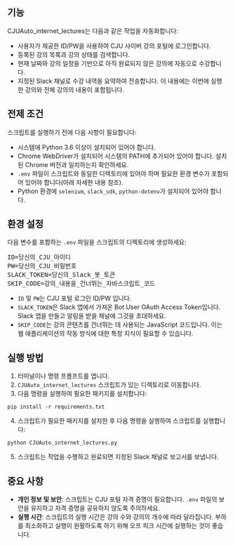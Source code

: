 <h2>기능</h2><p>CJUAuto_internet_lectures는 다음과 같은 작업을 자동화합니다:</p><ul><li>사용자가 제공한 ID/PW을 사용하여 CJU 사이버 강의 포털에 로그인합니다.</li><li>등록된 강의 목록과 강의 상태를 검색합니다.</li><li>현재 날짜와 강의 일정을 기반으로 아직 완료되지 않은 강의에 자동으로 수강합니다.</li><li>지정된 Slack 채널로 수강 내역을 요약하여 전송합니다. 이 내용에는 이번에 실행 한 강의와 전체 강의의 내용이 포함됩니다.</li></ul><h2>전제 조건</h2><p>스크립트를 실행하기 전에 다음 사항이 필요합니다:</p><ul><li>시스템에 Python 3.6 이상이 설치되어 있어야 합니다.</li><li>Chrome WebDriver가 설치되어 시스템의 PATH에 추가되어 있어야 합니다. 설치된 Chrome 버전과 일치하는지 확인하세요.</li><li><code>.env</code> 파일이 스크립트와 동일한 디렉토리에 있어야 하며 필요한 환경 변수가 포함되어 있어야 합니다(아래 자세한 내용 참조).</li><li>Python 환경에 <code>selenium</code>, <code>slack_sdk</code>, <code>python-dotenv</code>가 설치되어 있어야 합니다.</li></ul><h2>환경 설정</h2><p>다음 변수를 포함하는 <code>.env</code> 파일을 스크립트의 디렉토리에 생성하세요:</p><pre>ID=당신의_CJU_아이디
PW=당신의_CJU_비밀번호
SLACK_TOKEN=당신의_Slack_봇_토큰
SKIP_CODE=강의_내용을_건너뛰는_자바스크립트_코드
</code></div></div></pre><ul><li><code>ID</code> 및 <code>PW</code>는 CJU 포털 로그인 ID/PW 입니다.</li><li><code>SLACK_TOKEN</code>은 Slack 앱에서 가져온 Bot User OAuth Access Token입니다. Slack 앱을 만들고 알림을 받을 채널에 그것을 초대하세요.</li><li><code>SKIP_CODE</code>는 강의 콘텐츠를 건너뛰는 데 사용되는 JavaScript 코드입니다. 이는 웹 애플리케이션의 작동 방식에 대한 특정 지식이 필요할 수 있습니다.</li></ul><h2>실행 방법</h2><ol><li>터미널이나 명령 프롬프트를 엽니다.</li><li><code>CJUAuto_internet_lectures</code> 스크립트가 있는 디렉토리로 이동합니다.</li><li>다음 명령을 실행하여 필요한 패키지를 설치합니다:</li></ol><pre><div class="p-4 overflow-y-auto"><code class="!whitespace-pre hljs language-bash">pip install -r requirements.txt
</code></div></div></pre><ol start="4"><li>스크립트가 필요한 패키지를 설치한 후 다음 명령을 실행하여 스크립트를 실행합니다:</li></ol><pre><div class="p-4 overflow-y-auto"><code class="!whitespace-pre hljs language-bash">python CJUAuto_internet_lectures.py
</code></div></div></pre><ol start="5"><li>스크립트는 작업을 수행하고 완료되면 지정된 Slack 채널로 보고서를 보냅니다.</li></ol><h2>중요 사항</h2><ul><li><strong>개인 정보 및 보안</strong>: 스크립트는 CJU 포털 자격 증명이 필요합니다. <code>.env</code> 파일의 보안을 유지하고 자격 증명을 공유하지 않도록 주의하세요.</li><li><strong>실행 시간</strong>: 스크립트의 실행 시간은 강의 수와 강의의 개수에 따라 달라집니다. 부하를 최소화하고 실행이 원활하도록 하기 위해 오프 피크 시간에 실행하는 것이 좋습니다.</li>
